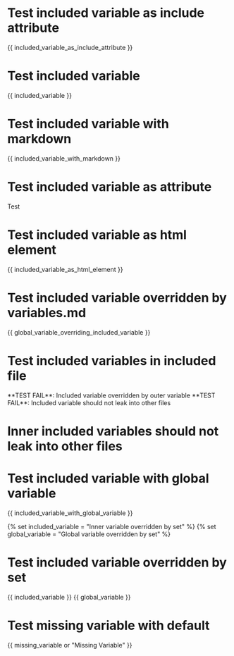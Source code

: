 
# Test included variable as include attribute
{{ included_variable_as_include_attribute }}

# Test included variable
{{ included_variable }}

# Test included variable with markdown
{{ included_variable_with_markdown }}

# Test included variable as attribute
<p style="{{ included_variable_as_attribute }}">Test</p>

# Test included variable as html element
{{ included_variable_as_html_element }}

# Test included variable overridden by variables.md
{{ global_variable_overriding_included_variable }}

# Test included variables in included file
<include src="testIncludeVariablesIncludedFile.md">
  <span id="included_variable_inner_overridden">**TEST FAIL**: Included variable overridden by outer variable</span>
  <span id="included_variable_should_not_leak_inner">**TEST FAIL**: Included variable should not leak into other files</span>
</include>

# Inner included variables should not leak into other files
<include src="testIncludeVariableLeakInner.md" />

# Test included variable with global variable
{{ included_variable_with_global_variable }}

{% set included_variable = "Inner variable overridden by set" %}
{% set global_variable = "Global variable overridden by set" %}

# Test included variable overridden by set
{{ included_variable }}
{{ global_variable }}

# Test missing variable with default
{{ missing_variable or "Missing Variable" }}
